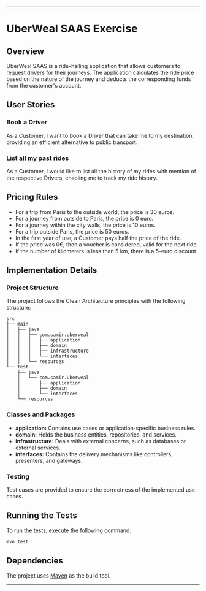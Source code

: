 
---

# UberWeal SAAS Exercise

## Overview

UberWeal SAAS is a ride-hailing application that allows customers to request drivers for their journeys. The application calculates the ride price based on the nature of the journey and deducts the corresponding funds from the customer's account.

## User Stories

### Book a Driver

As a Customer, I want to book a Driver that can take me to my destination, providing an efficient alternative to public transport.

### List all my past rides

As a Customer, I would like to list all the history of my rides with mention of the respective Drivers, enabling me to track my ride history.

## Pricing Rules

- For a trip from Paris to the outside world, the price is 30 euros.
- For a journey from outside to Paris, the price is 0 euro.
- For a journey within the city walls, the price is 10 euros.
- For a trip outside Paris, the price is 50 euros.
- In the first year of use, a Customer pays half the price of the ride.
- If the price was 0€, then a voucher is considered, valid for the next ride.
- If the number of kilometers is less than 5 km, there is a 5-euro discount.

## Implementation Details

### Project Structure

The project follows the Clean Architecture principles with the following structure:

```
src
├── main
│   ├── java
│   │   ├── com.samir.uberweal
│   │   │   ├── application
│   │   │   ├── domain
│   │   │   ├── infrastructure
│   │   │   └── interfaces
│   │   └── resources
└── test
    ├── java
    │   └── com.samir.uberweal
    │       ├── application
    │       ├── domain
    │       └── interfaces
    └── resources
```

### Classes and Packages

- **application:** Contains use cases or application-specific business rules.
- **domain:** Holds the business entities, repositories, and services.
- **infrastructure:** Deals with external concerns, such as databases or external services.
- **interfaces:** Contains the delivery mechanisms like controllers, presenters, and gateways.

### Testing

Test cases are provided to ensure the correctness of the implemented use cases.

## Running the Tests

To run the tests, execute the following command:

```bash
mvn test
```

## Dependencies

The project uses [Maven](https://maven.apache.org/) as the build tool.

---
